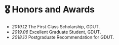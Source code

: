 # 🎖 Honors and Awards
- *2019.12* The First Class Scholarship, GDUT.
- *2019.06* Excellent Graduate Student, GDUT.
- *2018.10* Postgraduate Recommendation for GDUT.